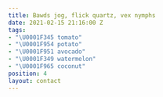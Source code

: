 ```yaml
---
title: Bawds jog, flick quartz, vex nymphs
date: 2021-02-15 21:16:00 Z
tags:
- "\U0001F345 tomato"
- "\U0001F954 potato"
- "\U0001F951 avocado"
- "\U0001F349 watermelon"
- "\U0001F965 coconut"
position: 4
layout: contact
---
```


